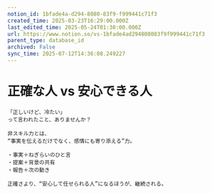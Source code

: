 ```yaml
---
notion_id: 1bfade4a-d294-8080-83f9-f999441c71f3
created_time: 2025-03-23T16:29:00.000Z
last_edited_time: 2025-05-24T01:30:00.000Z
url: https://www.notion.so/vs-1bfade4ad294808083f9f999441c71f3
parent_type: database_id
archived: False
sync_time: 2025-07-12T14:36:08.249227
---
```


# 正確な人 vs 安心できる人

```plain text
「正しいけど、冷たい」
って言われたこと、ありませんか？

非スキル力とは、
“事実を伝えるだけでなく、感情にも寄り添える”力。

・事実＋ねぎらいのひと言
・提案＋背景の共有
・報告＋次の動き

正確さより、“安心して任せられる人”になるほうが、継続される。
```